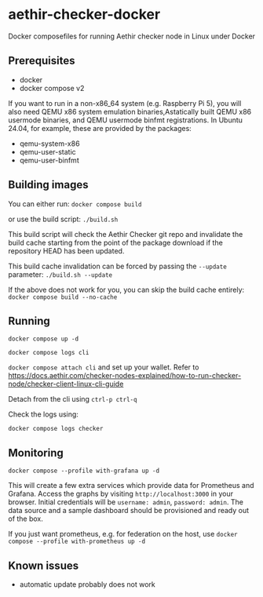 # aethir-checker-docker
Docker composefiles for running Aethir checker node in Linux under Docker

## Prerequisites
* docker
* docker compose v2

If you want to run in a non-x86_64 system (e.g. Raspberry Pi 5), you will also need QEMU x86 system emulation binaries,Astatically built QEMU x86 usermode binaries, and QEMU usermode binfmt registrations.
In Ubuntu 24.04, for example, these are provided by the packages:
* qemu-system-x86
* qemu-user-static
* qemu-user-binfmt

## Building images
You can either run:
```docker compose build```

or use the build script:
```./build.sh```

This build script will check the Aethir Checker git repo and invalidate the build cache starting from the point of the package download if the repository HEAD has been updated.

This build cache invalidation can be forced by passing the `--update` parameter:
```./build.sh --update```

If the above does not work for you, you can skip the build cache entirely:
```docker compose build --no-cache```


## Running
```docker compose up -d```

```docker compose logs cli```

```docker compose attach cli```
and set up your wallet. Refer to
https://docs.aethir.com/checker-nodes-explained/how-to-run-checker-node/checker-client-linux-cli-guide

Detach from the cli using `ctrl-p ctrl-q`

Check the logs using:

```docker compose logs checker```


## Monitoring
```docker compose --profile with-grafana up -d```

This will create a few extra services which provide data for Prometheus and Grafana. Access the graphs by visiting
```http://localhost:3000``` in your browser. Initial credentials will be `username: admin`, `password: admin`.
The data source and a sample dashboard should be provisioned and ready out of the box.


If you just want prometheus, e.g. for federation on the host, use
```docker compose --profile with-prometheus up -d```


## Known issues
* automatic update probably does not work

